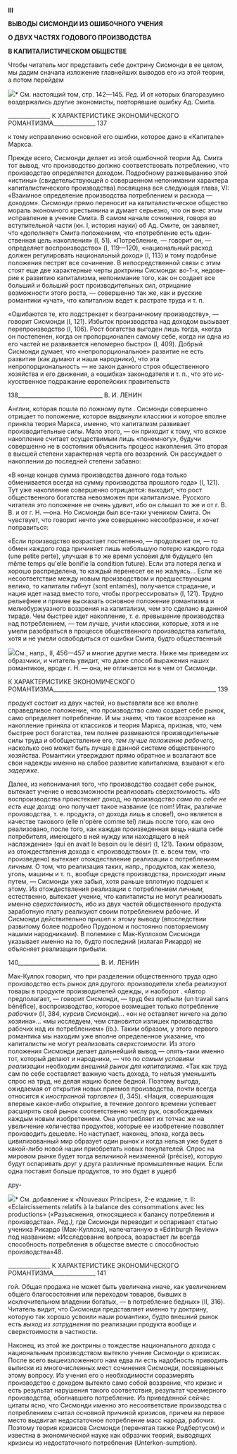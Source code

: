 **III**

**ВЫВОДЫ СИСМОНДИ ИЗ ОШИБОЧНОГО УЧЕНИЯ**

**О ДВУХ ЧАСТЯХ ГОДОВОГО ПРОИЗВОДСТВА**

**В КАПИТАЛИСТИЧЕСКОМ ОБЩЕСТВЕ**

Чтобы читатель мог представить себе доктрину Сисмонди в ее целом, мы дадим сна­чала изложение главнейших выводов его из этой теории, а потом перейдем

![](file:///C:/Users/bot32/AppData/Local/Temp/msohtmlclip1/01/clip_image001.png)* См. настоящий том, стр. 142—145. _Ред._ И от которых благоразумно воздержались другие экономисты, повторявшие ошибку Ад. Смита.

  

_______________ К ХАРАКТЕРИСТИКЕ ЭКОНОМИЧЕСКОГО РОМАНТИЗМА_______________ 137

к тому исправлению основной его ошибки, которое дано в «Капитале» Маркса.

Прежде всего, Сисмонди делает из этой ошибочной теории Ад. Смита тот вывод, что производство должно соответствовать потреблению, что производство определяется доходом. Подробному разжевыванию этой «истины» (свидетельствующей о совершен­ном непонимании характера капиталистического производства) посвящена вся сле­дующая глава, VI: «Взаимное определение производства потреблением и расхода — доходом». Сисмонди прямо переносит на капиталистическое общество мораль эконом­ного крестьянина и думает серьезно, что он внес этим исправление в учение Смита. В самом начале сочинения, говоря во вступительной части (кн. I, история науки) об Ад. Смите, он заявляет, что «дополняет» Смита положением, что «потребление есть един­ственная цель накопления» (I, 51). «Потребление, — говорит он, — определяет воспро­изводство» (I, 119—120), «национальный расход должен регулировать национальный доход» (I, 113) и тому подобные положения пестрят все сочинение. В непосредствен­ной связи с этим стоят еще две характерные черты доктрины Сисмонди: во-1-х, недове­рие к развитию капитализма, непонимание того, как он создает все больший и больший рост производительных сил, отрицание возможности этого роста, — совершенно так же, как и русские романтики «учат», что капитализм ведет к растрате труда и т. п.

«Ошибаются те, кто подстрекает к безграничному производству», — говорит Сис­монди (I, 121). Избыток производства над доходом вызывает перепроизводство (I, 106). Рост богатства выгоден лишь тогда, «когда он постепенен, когда он пропорционален самому себе, когда ни одна из его частей не развивается непомерно быстро» (I, 409). Добрый Сисмонди думает, что «непропорциональное» развитие не есть развитие (как думают и наши народники), что эта непропорциональность — не закон данного строя общественного хозяйства и его движения, а «ошибка» законодателя и т. п., что это ис­кусственное подражание европейских правительств

  

138______________________________ В. И. ЛЕНИН

Англии, которая пошла по ложному пути . Сисмонди совершенно отрицает то положе­ние, которое выдвинули классики и которое вполне приняла теория Маркса, именно, что капитализм развивает производительные силы. Мало этого, — он приходит к тому, что всякое накопление считает осуществимым лишь «понемногу», будучи совершенно не в состоянии объяснить процесс накопления. Это вторая в высшей степени характер­ная черта его воззрений. Он рассуждает о накоплении до последней степени забавно:

«В конце концов сумма производства данного года только обменивается всегда на сумму производства прошлого года» (I, 121). Тут уже накопление совершенно отрица­ется: выходит, что рост общественного богатства невозможен при капитализме. Русско­го читателя это положение не очень удивит, ибо он слышал то же и от г. В. В. и от г. Н. —она. Но Сисмонди был все-таки учеником Смита. Он чувствует, что говорит нечто уже совершенно несообразное, и хочет поправиться:

«Если производство возрастает постепенно, — продолжает он, — то обмен каждого года причиняет лишь небольшую потерю каждого года (une petite perte), улучшая в то же время условия для будущего (en même temps qu'elle bonifie la condition future). Если эта потеря легка и хорошо распределена, то каждый перенесет ее не жалуясь... Если же несоответствие между новым производством и предшествующим велико, то капиталы гибнут (sont entamés), получается страдание, и нация идет назад вместо того, чтобы прогрессировать» (I, 121). Трудно рельефнее и прямее высказать основное положение романтизма и мелкобуржуазного воззрения на капитализм, чем это сделано в данной тираде. Чем быстрее идет накопление, _т. е._ превышение производства над потреблени­ем, — тем лучше, учили классики, которые, хотя и не умели разобраться в процессе общественного производства капитала, хотя и не умели освободиться от ошибки Сми­та, будто общественный

![](file:///C:/Users/bot32/AppData/Local/Temp/msohtmlclip1/01/clip_image001.png)См., напр., II, 456—457 и многие другие места. Ниже мы приведем их образчики, и читатель увидит, что даже способ выражения наших романтиков, вроде г. Н. — она, не отличается ни в чем от Сисмонди.

  

К ХАРАКТЕРИСТИКЕ ЭКОНОМИЧЕСКОГО РОМАНТИЗМА__________________________________________________________ 139

продукт состоит из двух частей, но выставляли все же вполне справедливое положение, что производство само создает себе рынок, само определяет потребление. И мы знаем, что такое воззрение на накопление приняла от классиков и теория Маркса, признав, что, чем быстрее рост богатства, тем полнее развиваются производительные силы труда и обобществление его, _тем лучше положение рабочего,_ насколько оно может быть лучше в данной системе общественного хозяйства. Романтики утверждают прямо об­ратное и возлагают все свои надежды именно на слабое развитие капитализма, взывают к его _задержке._

Далее, из непонимания того, что производство создает себе рынок, вытекает учение о невозможности реализовать сверхстоимость. «Из воспроизводства проистекает доход, но _производство само по себе не есть еще доход:_ оно получает такое название (ce nom! Итак, различие производства, т. е. продукта, от дохода лишь в слове!), оно является в качестве такового (elle n'opère comme tel) лишь после того, как оно реализовано, после того, как каждая произведенная вещь нашла себе потребителя, имеющего в ней нужду или находящего в ней наслаждение» (qui en avait le besoin ou le désir) (I, 121). Таким об­разом, из отождествления дохода с «производством» (т. е. всем тем, что произведено) вытекает отождествление реализации с потреблением _личным._ О том, что реализация таких, напр., продуктов, как железо, уголь, машины и т. п., вообще средств производст­ва, происходит иным путем, — Сисмонди уже забыл, хотя раньше вплотную подошел к этому. Из отождествления реализации с потреблением _личным,_ естественно, вытекает учение, что капиталисты не могут реализовать именно _сверхстоимость,_ ибо из двух частей общественного продукта заработную плату реализуют своим потреблением ра­бочие. И Сисмонди действительно пришел к этому выводу (впоследствии развитому более подробно Прудоном и постоянно повторяемому нашими народниками). В поле­мике с Мак-Куллохом Сисмонди указывает именно на то, будто последний (излагая Рикардо) не объясняет реализации прибыли.

  

140_____________________________ В. И. ЛЕНИН

Мак-Куллох говорил, что при разделении общественного труда одно производство есть рынок для другого: производители хлеба реализуют товары в продукте производителей одежды, и наоборот . «Автор предполагает, — говорит Сисмонди, — труд без прибыли (un travail sans bénéfice), воспроизводство, которое возмещает только потребление _ра­бочих»_ (II, 384, курсив Сисмонди)... «он не оставляет ничего на долю хозяина»... «мы исследуем, чем становится излишек производства рабочих над их потреблением» (ib.). Таким образом, у этого первого романтика мы находим уже вполне определенное ука­зание, что капиталисты не могут реализовать _сверхстоимости._ Из этого положения Сисмонди делает дальнейший вывод — опять-таки именно тот, который делают и на­родники, — что по _самым условиям реализации_ необходим _внешний рынок для капита­лизма._ «Так как труд сам по себе составляет важную часть дохода, то нельзя уменьшить спрос на труд, не делая нацию более бедной. Поэтому выгода, ожидаемая от открытия новых приемов производства, почти всегда относится к _иностранной торговле»_ (I, 345). «Нация, совершающая впервые какое-либо открытие, в течение долгого времени успевает расширять свой рынок соответственно числу рук, освобождаемых каждым но­вым изобретением. Она употребляет их тотчас же на увеличение количества продуктов, которые ее изобретение позволяет производить дешевле. Но наступает, наконец, эпоха, когда весь цивилизованный мир образует один рынок и когда нельзя уже будет в какой-либо новой нации приобретать новых покупателей. Спрос на мировом рынке будет то­гда величиной неизменной (précise), которую будут оспаривать друг у друга различные промышленные нации. Если одна поставит больше продуктов, то это будет в ущерб

дру-

![](file:///C:/Users/bot32/AppData/Local/Temp/msohtmlclip1/01/clip_image002.png)* См. добавление к «Nouveaux Principes», 2-е издание, т. II: «Eclaircissements relatifs à la balance des consommations avec les productions» («Разъяснения, относящиеся к балансу потребления и производства». _Ред.),_ где Сисмонди переводит и оспаривает статью ученика Рикардо (Мак-Куллоха), напечатанную в «Edinburgh Review» под названием: «Исследование вопроса, возрастает ли всегда способность потребле­ния в обществе вместе с способностью производства»48.

  

_______________ К ХАРАКТЕРИСТИКЕ ЭКОНОМИЧЕСКОГО РОМАНТИЗМА_______________ 141

гой. Общая продажа не может быть увеличена иначе, как увеличением общего благо­состояния или переходом товаров, бывших в исключительном владении богатых, — в потребление бедных» (II, 316). Читатель видит, что Сисмонди представляет именно ту доктрину, которую так хорошо усвоили наши романтики, будто внешний рынок есть _выход из затруднения_ по реализации продукта вообще и сверхстоимости в частности.

Наконец, из этой же доктрины о тождестве национального дохода с национальным производством вытекло учение Сисмонди о кризисах. После всего вышеизложенного нам едва ли есть надобность приводить выписки из многочисленных мест сочинения Сисмонди, посвященных этому вопросу. Из учения его о необходимости соразмерять производство с доходом вытекло само собой воззрение, что кризис и есть результат на­рушения такого соответствия, результат чрезмерного производства, обогнавшего по­требление. Из приведенной сейчас цитаты ясно, что Сисмонди именно это несоответст­вие производства с потреблением считал основной причиной кризисов, причем на пер­вое место выдвигал недостаточное потребление масс народа, рабочих. Поэтому теория кризисов Сисмонди (перенятая также Родбертусом) и известна в экономической науке как образчик теорий, выводящих кризисы из недостаточного потребления (Unterkon-sumption).
